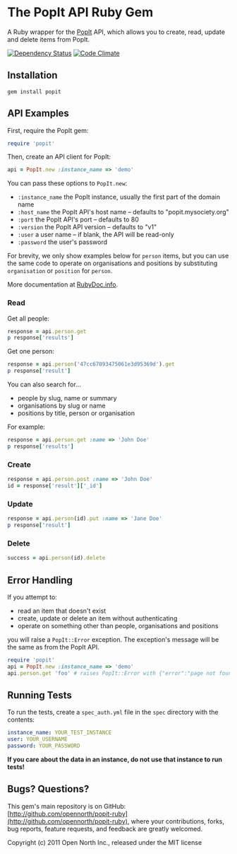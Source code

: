 # The PopIt API Ruby Gem

A Ruby wrapper for the [PopIt](http://popit.mysociety.org/) API, which allows you to create, read, update and delete items from PopIt.

[![Dependency Status](https://gemnasium.com/opennorth/popit-ruby.png)](https://gemnasium.com/opennorth/popit-ruby)
[![Code Climate](https://codeclimate.com/badge.png)](https://codeclimate.com/github/opennorth/popit-ruby)

## Installation

    gem install popit

## API Examples

First, require the PopIt gem:

```ruby
require 'popit'
```

Then, create an API client for PopIt:

```ruby
api = PopIt.new :instance_name => 'demo'
```

You can pass these options to `PopIt.new`:

* `:instance_name` the PopIt instance, usually the first part of the domain name
* `:host_name` the PopIt API's host name – defaults to "popit.mysociety.org"
* `:port` the PopIt API's port – defaults to 80
* `:version` the PopIt API version – defaults to "v1"
* `:user` a user name – if blank, the API will be read-only
* `:password` the user's password

For brevity, we only show examples below for `person` items, but you can use the same code to operate on organisations and positions by substituting `organisation` or `position` for `person`.

More documentation at [RubyDoc.info](http://rdoc.info/gems/popit/PopIt).

### Read

Get all people:

```ruby
response = api.person.get
p response['results']
```

Get one person:

```ruby
response = api.person('47cc67093475061e3d95369d').get
p response['result']
```

You can also search for...

* people by slug, name or summary
* organisations by slug or name
* positions by title, person or organisation

For example:

```ruby
response = api.person.get :name => 'John Doe'
p response['results']
```

### Create

```ruby
response = api.person.post :name => 'John Doe'
id = response['result']['_id']
```

### Update

```ruby
response = api.person(id).put :name => 'Jane Doe'
p response['result']
```

### Delete

```ruby
success = api.person(id).delete
```

## Error Handling

If you attempt to:

* read an item that doesn't exist
* create, update or delete an item without authenticating
* operate on something other than people, organisations and positions

you will raise a `PopIt::Error` exception. The exception's message will be the same as from the PopIt API.

```ruby
require 'popit'
api = PopIt.new :instance_name => 'demo'
api.person.get 'foo' # raises PopIt::Error with {"error":"page not found"}
```

## Running Tests

To run the tests, create a `spec_auth.yml` file in the `spec` directory with the contents:

```yml
instance_name: YOUR_TEST_INSTANCE
user: YOUR_USERNAME
password: YOUR_PASSWORD
```

**If you care about the data in an instance, do not use that instance to run tests!**

## Bugs? Questions?

This gem's main repository is on GitHub: [http://github.com/opennorth/popit-ruby](http://github.com/opennorth/popit-ruby), where your contributions, forks, bug reports, feature requests, and feedback are greatly welcomed.

Copyright (c) 2011 Open North Inc., released under the MIT license
